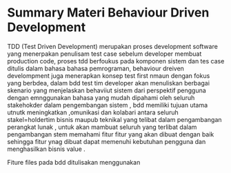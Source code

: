 # Summary Materi Behaviour Driven Development

TDD (Test Driven Development) merupakan proses development software yang menerpakan penulisam test case sebelum developer membuat production code, proses tdd berfoukus pada komponen sistem dan tes case ditulis dalam bahasa bahasa pemrograman, behaviour dreiven develompment juga menerapkan konsep test first nmaun dengan fokus yang berbdea, dalam bdd test tim developer akan menuliskan berbagai skenario yang menjelaskan behaviiut sistem dari perspektif pengguna dengan emnggunakan bahasa yang mudah dipahami oleh seluruh stakehokder dalam pengembangan sistem , bdd memiliki tujuan utama utnutk meningkatkan ,omunikasi dan kolabari antara seluruh stakel=holdertim bisnis maupub teknikal yang telibat dalam pengambangan perangkat lunak , untuk akan mambuat seluruh yang terlibat dalam pengambangan stem memahami fitur fitur yang akan dibuat dengan baik sehingga fitur ynag dibuat dapat memenuhi kebutuhan pengguna dan menghasilkan bisnis value .

Fiture files pada bdd ditulisakan menggunakan

